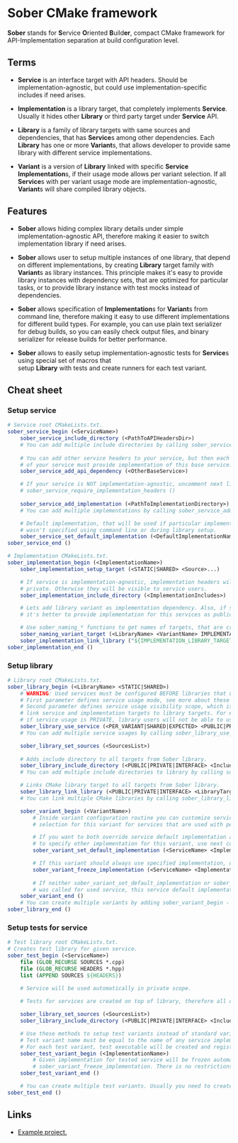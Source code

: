 # Sober CMake framework

**Sober** stands for **S**ervice **O**riented **B**uild**er**, compact CMake framework for API-Implementation separation
at build configuration level.

## Terms

- **Service** is an interface target with API headers. Should be implementation-agnostic, but could use
  implementation-specific includes if need arises.

- **Implementation** is a library target, that completely implements **Service**. Usually it hides other **Library**
  or third party target under **Service** API.

- **Library** is a family of library targets with same sources and dependencies, that has **Service**s among other
  dependencies. Each **Library** has one or more **Variant**s, that allows developer to provide same library with
  different service implementations.

- **Variant** is a version of **Library** linked with specific **Service** **Implementation**s, if their usage mode
  allows per variant selection. If all **Service**s with per variant usage mode are implementation-agnostic,
  **Variant**s will share compiled library objects.

## Features

- **Sober** allows hiding complex library details under simple implementation-agnostic API, therefore making it easier
  to switch implementation library if need arises.

- **Sober** allows user to setup multiple instances of one library, that depend on different implementations, by
  creating **Library** target family with **Variant**s as library instances. This principle makes it's easy to provide
  library instances with dependency sets, that are optimized for particular tasks, or to provide library instance with
  test mocks instead of dependencies.

- **Sober** allows specification of **Implementation**s for **Variant**s from command line, therefore making it easy to
  use different implementations for different build types. For example, you can use plain text serializer for debug
  builds, so you can easily check output files, and binary serializer for release builds for better performance.

- **Sober** allows to easily setup implementation-agnostic tests for **Service**s using special set of macros that  
  setup **Library** with tests and create runners for each test variant.

## Cheat sheet

### Setup service

```cmake
# Service root CMakeLists.txt.
sober_service_begin (<ServiceName>)
    sober_service_include_directory (<PathToAPIHeadersDir>)
    # You can add multiple include directories by calling sober_service_include_directory multiple times.
    
    # You can add other service headers to your service, but then each implementation 
    # of your service must provide implementation of this base service.
    sober_service_add_api_dependency (<OtherBaseService>)

    # If your service is NOT implementation-agnostic, uncomment next line.
    # sober_service_require_implementation_headers ()
    
    sober_service_add_implementation (<PathToImplementationDirectory>)
    # You can add multiple implementations by calling sober_service_add_implementation multiple times.

    # Default implementation, that will be used if particular implementation 
    # wasn't specified using command line or during library setup.
    sober_service_set_default_implementation (<DefaultImplementationName>)
sober_service_end ()

# Implementation CMakeLists.txt.
sober_implementation_begin (<ImplementationName>)    
    sober_implementation_setup_target (<STATIC|SHARED> <Source>...)

    # If service is implementation-agnostic, implementation headers will be 
    # private. Otherwise they will be visible to service users.
    sober_implementation_include_directory (<ImplementationIncludes>)

    # Lets add library variant as implementation dependency. Also, if service depends on other services,  
    # it's better to provide implementation for this services as public service usages inside library variant.

    # Use sober_naming_* functions to get names of targets, that are created by Sober.
    sober_naming_variant_target (<LibraryName> <VariantName> IMPLEMENTATION_LIBRARY_TARGET)
    sober_implementation_link_library ("${IMPLEMENTATION_LIBRARY_TARGET}")
sober_implementation_end ()
```

### Setup library

```cmake
# Library root CMakeLists.txt.
sober_library_begin (<LibraryName> <STATIC|SHARED>)
    # WARNING: Used services must be configured BEFORE libraries that use them!
    # First parameter defines service usage mode, see more about these modes in command documentation.
    # Second parameter defines service usage visibility scope, which is used to 
    # link service and implementation targets to library targets. For example, 
    # if service usage is PRIVATE, library users will not be able to use service API.
    sober_library_use_service (<PER_VARIANT|SHARED|EXPECTED> <PUBLIC|PRIVATE|INTERFACE> <ServiceName>)
    # You can add multiple service usages by calling sober_library_use_service multiple times.

    sober_library_set_sources (<SourcesList>)
    
    # Adds include directory to all targets from Sober library.
    sober_library_include_directory (<PUBLIC|PRIVATE|INTERFACE> <IncludeDirectory>)
    # You can add multiple include directories to library by calling sober_library_include_directory multiple times.

    # Links CMake library target to all targets from Sober library.
    sober_library_link_library (<PUBLIC|PRIVATE|INTERFACE> <LibraryTargetName>)
    # You can link multiple CMake libraries by calling sober_library_link_library multiple times.

    sober_variant_begin (<VariantName>)
        # Inside variant configuration routine you can customize service implementation  
        # selection for this variant for services that are used with per variant mode.

        # If you want to both override service default implementation and to allow user
        # to specify other implementation for this variant, use next command:
        sober_variant_set_default_implementation (<ServiceName> <ImplementationName>)

        # If this variant should always use specified implementation, use next command:
        sober_variant_freeze_implementation (<ServiceName> <ImplementationName>)
        
        # If neither sober_variant_set_default_implementation or sober_variant_freeze_implementation 
        # was called for used service, this service default implementation will be used instead.
    sober_variant_end ()
    # You can create multiple variants by adding sober_variant_begin - sober_variant_end routine multiple times.
sober_library_end ()
```

### Setup tests for service

```cmake
# Test library root CMakeLists.txt.
# Creates test library for given service.
sober_test_begin (<ServiceName>)
    file (GLOB_RECURSE SOURCES *.cpp)
    file (GLOB_RECURSE HEADERS *.hpp)
    list (APPEND SOURCES ${HEADERS})

    # Service will be used automatically in private scope.
    
    # Tests for services are created on top of library, therefore all operations, except variant setup, are the same.

    sober_library_set_sources (<SourcesList>)
    sober_library_include_directory (<PUBLIC|PRIVATE|INTERFACE> <IncludeDirectory>)

    # Use these methods to setup test variants instead of standard variants.
    # Test variant name must be equal to the name of any service implementation.
    # For each test variant, test executable will be created and registered in CTest.
    sober_test_variant_begin (<ImplementationName>)
        # Given implementation for tested service will be frozen automatically using 
        # sober_variant_freeze_implementation. There is no restrictions for other used services.
    sober_test_variant_end ()

    # You can create multiple test variants. Usually you need to create test variant for each implementation.
sober_test_end ()
```

## Links

- [Example project.](https://github.com/KonstantinTomashevich/SoberExampleProject)
